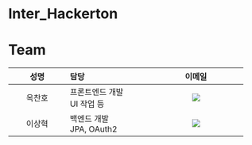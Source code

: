 # Inter_Hackerton


# Team<br>

<table width="788" align="center">
<thead>
<tr>
<th width="100" align="center">성명</th>
<th width="150" align="left">담당</th>
<th width="175" align="center">이메일</th>
</tr> 
</thead>
<tbody>
<tr>
  <td width="100" align="center">옥찬호</td>
  <td width="150">프론트엔드 개발<br>UI 작업 등</td>
  <td width="175" align="center">
    <a href="mailto:j33515@naver.com"><img src="https://img.shields.io/static/v1?label=&message=j33515@naver.com&color=orange&style=flat-square&logo=gmail"></a>
  </td>
</tr>
<tr>
  <td width="100" align="center">이상혁</td>
  <td width="150">백엔드 개발<br>JPA, OAuth2</td>
  <td width="175" align="center">
    <a href="mailto:durk011@naver.com"><img src="https://img.shields.io/static/v1?label=&message=durk011@naver.com&color=orange&style=flat-square&logo=gmail"></a>
  </td>
</tr>
</tbody>
</table>
